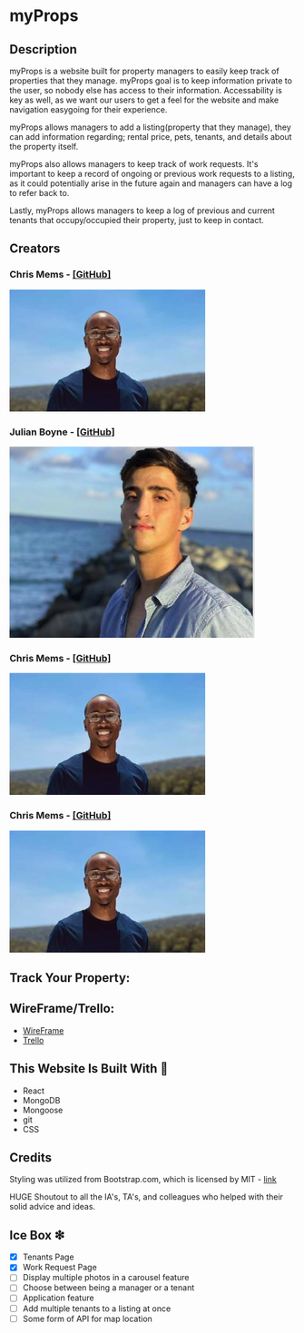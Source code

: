 # myProps

## Description

myProps is a website built for property managers to easily keep track of properties that they manage. myProps goal is to keep information private to the user, so nobody else has access to their information. Accessability is key as well, as we want our users to get a feel for the website and make navigation easygoing for their experience.

myProps allows managers to add a listing(property that they manage), they can add information regarding; rental price, pets, tenants, and details about the property itself.

myProps also allows managers to keep track of work requests. It's important to keep a record of ongoing or previous work requests to a listing, as it could potentially arise in the future again and managers can have a log to refer back to.

Lastly, myProps allows managers to keep a log of previous and current tenants that occupy/occupied their property, just to keep in contact.

## Creators

### Chris Mems - [[GitHub]](https://github.com/cmthecoder)
![Chris Mems](public/Chris-Mems.jpg)

### Julian Boyne - [[GitHub]](https://github.com/julianboyne11)
![Julian Boyne](public/Julian-Boyne.jpg)

### Chris Mems - [[GitHub]](https://github.com/cmthecoder)
![Chris Mems](public/Chris-Mems.jpg)

### Chris Mems - [[GitHub]](https://github.com/cmthecoder)
![Chris Mems](public/Chris-Mems.jpg)

## Track Your Property:

## WireFrame/Trello:
* [WireFrame](https://whimsical.com/myprops-XZbVRtQBww8pas2z7iJnei#)
* [Trello](https://trello.com/b/jlYFf4V7/myprops)

## This Website Is Built With 💪

* React
* MongoDB
* Mongoose
* git
* CSS

## Credits

Styling was utilized from Bootstrap.com, which is licensed by MIT - [link](https://react-bootstrap.github.io/)

HUGE Shoutout to all the IA's, TA's, and colleagues who helped with their solid advice and ideas.

## Ice Box ❇︎

- [x] Tenants Page
- [x] Work Request Page
- [ ] Display multiple photos in a carousel feature
- [ ] Choose between being a manager or a tenant
- [ ] Application feature
- [ ] Add multiple tenants to a listing at once
- [ ] Some form of API for map location
